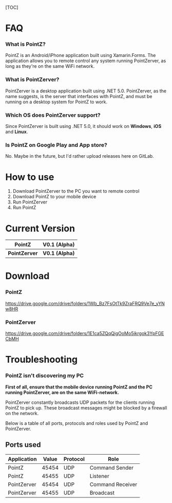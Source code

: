 

[TOC]

# FAQ

### What is PointZ?

PointZ is an Android/iPhone application built using Xamarin.Forms. The application allows you to remote control any system running PointZerver, as long as they're on the same WiFi network.

### What is PointZerver?

PointZerver is a desktop application built using .NET 5.0. PointZerver, as the name suggests, is the server that interfaces with PointZ, and must be running on a desktop system for PointZ to work.

### Which OS does PointZerver support?

Since PointZerver is built using .NET 5.0, it should work on **Windows**, **iOS** and **Linux**.

### Is PointZ on Google Play and App store?

No. Maybe in the future, but I'd rather upload releases here on GitLab.

# How to use

1. Download PointZerver to the PC you want to remote control
2. Download PointZ to your mobile device
3. Run PointZerver
4. Run PointZ

# Current Version

| PointZ          | V0.1 (Alpha)     |
| --------------- | ---------------- |
| **PointZerver** | **V0.1 (Alpha)** |

# Download

### PointZ

https://drive.google.com/drive/folders/1Wb_Bz7FsOtTk9ZraFRQ9Ve7e_yYNw8HR

### PointZerver

https://drive.google.com/drive/folders/1E1ca5ZQqQigOoMo5ikrgok3YpFGECbMH

# Troubleshooting

### PointZ isn't discovering my PC

**First of all, ensure that the mobile device running PointZ and the PC running PointZerver, are on the same WiFi-network.**

PointZerver constantly broadcasts UDP packets for the clients running PointZ to pick up. These broadcast messages might be blocked by a firewall on the network.

Below is a table of all ports, protocols and roles used by PointZ and PointZerver.

## Ports used

| Application | Value | Protocol | Role             |
| ----------- | ----- | -------- | ---------------- |
| PointZ      | 45454 | UDP      | Command Sender   |
| PointZ      | 45455 | UDP      | Listener         |
| PointZerver | 45454 | UDP      | Command Receiver |
| PointZerver | 45455 | UDP      | Broadcast        |


